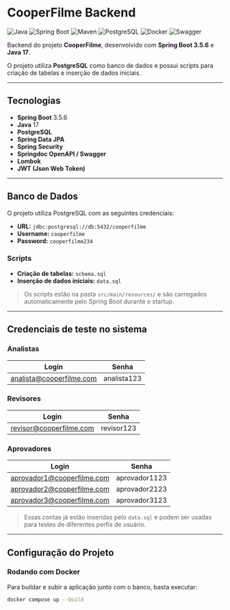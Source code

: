 # CooperFilme Backend

![Java](https://img.shields.io/badge/Java-17-blue?logo=java)
![Spring Boot](https://img.shields.io/badge/Spring%20Boot-3.5.6-green?logo=springboot)
![Maven](https://img.shields.io/badge/Maven-3.9.1-red?logo=apachemaven)
![PostgreSQL](https://img.shields.io/badge/PostgreSQL-14-blue?logo=postgresql)
![Docker](https://img.shields.io/badge/Docker-24.0.5-blue?logo=docker)
![Swagger](https://img.shields.io/badge/Swagger-UI-yellow?logo=swagger)

Backend do projeto **CooperFilme**, desenvolvido com **Spring Boot 3.5.6** e **Java 17**.

O projeto utiliza **PostgreSQL** como banco de dados e possui scripts para criação de tabelas e inserção de dados iniciais.

---

## Tecnologias

- **Spring Boot** 3.5.6
- **Java** 17
- **PostgreSQL**
- **Spring Data JPA**
- **Spring Security**
- **Springdoc OpenAPI / Swagger**
- **Lombok**
- **JWT (Json Web Token)**

---

## Banco de Dados

O projeto utiliza PostgreSQL com as seguintes credenciais:

- **URL:** `jdbc:postgresql://db:5432/cooperfilme`
- **Username:** `cooperfilme`
- **Password:** `cooperfilme234`

### Scripts

- **Criação de tabelas:** `schema.sql`
- **Inserção de dados iniciais:** `data.sql`

> Os scripts estão na pasta `src/main/resources/` e são carregados automaticamente pelo Spring Boot durante o startup.

---

## Credenciais de teste no sistema

### Analistas
| Login | Senha |
|-------|-------|
| analista@cooperfilme.com | analista123 |

### Revisores
| Login | Senha |
|-------|-------|
| revisor@cooperfilme.com | revisor123 |

### Aprovadores
| Login | Senha |
|-------|-------|
| aprovador1@cooperfilme.com | aprovador1123 |
| aprovador2@cooperfilme.com | aprovador2123 |
| aprovador3@cooperfilme.com | aprovador3123 |

> Essas contas já estão inseridas pelo `data.sql` e podem ser usadas para testes de diferentes perfis de usuário.

---

## Configuração do Projeto

### Rodando com Docker

Para buildar e subir a aplicação junto com o banco, basta executar:

```bash
docker compose up --build
